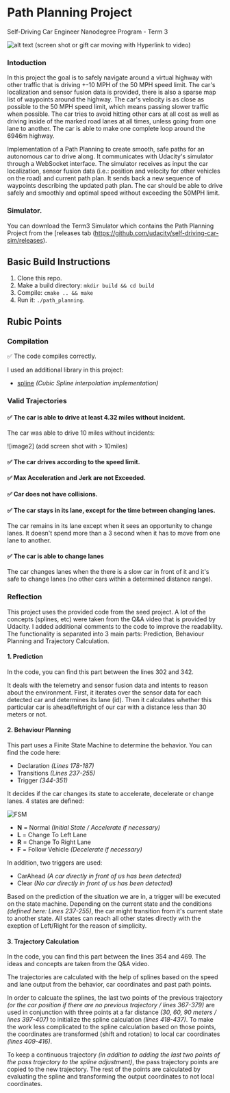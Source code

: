# Path Planning Project
Self-Driving Car Engineer Nanodegree Program - Term 3
   
![alt text][image1]
(screen shot or gift car moving with Hyperlink to video)
   
### Intoduction
In this project the goal is to safely navigate around a virtual highway with other traffic that is driving +-10 MPH of the 50 MPH speed limit. The car's localization and sensor fusion data is provided, there is also a sparse map list of waypoints around the highway. The car's velocity is as close as possible to the 50 MPH speed limit, which means passing slower traffic when possible. The car tries to avoid hitting other cars at all cost as well as driving inside of the marked road lanes at all times, unless going from one lane to another. The car is able to make one complete loop around the 6946m highway.

Implementation of a Path Planning to create smooth, safe paths for an autonomous car to drive along. 
It communicates with Udacity's simulator through a WebSocket interface. The simulator receives as input the car localization, sensor fusion data (i.e.: position and velocity for other vehicles on the road) and current path plan. It sends back a new sequence of waypoints describing the updated path plan. The car should be able to drive safely and smoothly and optimal speed without exceeding the 50MPH limit. 

### Simulator.
You can download the Term3 Simulator which contains the Path Planning Project from the [releases tab (https://github.com/udacity/self-driving-car-sim/releases).


## Basic Build Instructions

1. Clone this repo.
2. Make a build directory: `mkdir build && cd build`
3. Compile: `cmake .. && make`
4. Run it: `./path_planning`.


## Rubic Points

### Compilation

✅ The code compiles correctly.

I used an additional library in this project:

- [spline](http://kluge.in-chemnitz.de/opensource/spline/) *(Cubic Spline interpolation implementation)*


### Valid Trajectories

#### ✅ The car is able to drive at least 4.32 miles without incident.

The car was able to drive 10 miles without incidents:

![image2]
(add screen shot with > 10miles)


#### ✅ The car drives according to the speed limit.

#### ✅ Max Acceleration and Jerk are not Exceeded.

#### ✅ Car does not have collisions.

#### ✅ The car stays in its lane, except for the time between changing lanes.

The car remains in its lane except when it sees an opportunity to change lanes. It doesn't spend more than a 3 second when it has to move from one lane to another.

#### ✅ The car is able to change lanes

The car changes lanes when the there is a slow car in front of it and it's safe to change lanes (no other cars within a determined distance range).

### Reflection

This project uses the provided code from the seed project. A lot of the concepts (splines, etc) were taken from the Q&A video that is provided by Udacity. I added additional comments to the code to improve the readability. The functionality is separated into 3 main parts: Prediction, Behaviour Planning and Trajectory Calculation.


#### 1. Prediction

In the code, you can find this part between the lines 302 and 342.

It deals with the telemetry and sensor fusion data and intents to reason about the environment. First, it iterates over the sensor data for each detected car and determines its lane (id). Then it calculates whether this particular car is ahead/left/right of our car with a distance less than 30 meters or not.

#### 2. Behaviour Planning

This part uses a Finite State Machine to determine the behavior. You can find the code here:

- Declaration *(Lines 178-187)*
- Transitions *(Lines 237-255)*
- Trigger *(344-351)*

It decides if the car changes its state to accelerate, decelerate or change lanes. 4 states are defined:

![FSM](https://github.com/mkoehnke/CarND-Path-Planning-Project/raw/master/doc/fsm.png)

- **N** = Normal *(Initial State / Accelerate if necessary)*
- **L** = Change To Left Lane
- **R** = Change To Right Lane
- **F** = Follow Vehicle *(Decelerate if necessary)*

In addition, two triggers are used:

- CarAhead *(A car directly in front of us has been detected)*
- Clear *(No car directly in front of us has been detected)*


Based on the prediction of the situation we are in, a trigger will be executed on the state machine. Depending on the current state and the conditions *(defined here: Lines 237-255)*, the car might transition from it's current state to another state. All states can reach all other states directly with the exeption of Left/Right for the reason of simplicity.


#### 3. Trajectory Calculation

In the code, you can find this part between the lines 354 and 469. The ideas and concepts are taken from the Q&A video. 

The trajectories are calculated with the help of splines based on the speed and lane output from the behavior, car coordinates and past path points.

In order to calcuate the splines, the last two points of the previous trajectory *(or the car position if there are no previous trajectory / lines 367-379)* are used in conjunction with three points at a far distance *(30, 60, 90 meters / lines 397-407)* to initialize the spline calculation *(lines 418-437)*. To make the work less complicated to the spline calculation based on those points, the coordinates are transformed (shift and rotation) to local car coordinates *(lines 409-416)*.

To keep a continuous trajectory *(in addition to adding the last two points of the pass trajectory to the spline adjustment)*, the pass trajectory points are copied to the new trajectory. The rest of the points are calculated by evaluating the spline and transforming the output coordinates to not local coordinates.



[//]: # (Image References)

[image1]: ./images/xxxx.png "Equations"